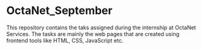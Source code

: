 # OctaNet_September
This repository contains the taks assigned during the internship at OctaNet Services. The tasks are mainly the web pages that are created using frontend tools like HTML, CSS, JavaScript etc.

